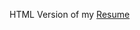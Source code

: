 HTML Version of my [Resume](https://karimchamaa.files.wordpress.com/2016/10/karimchamaaresume7.pdf)
